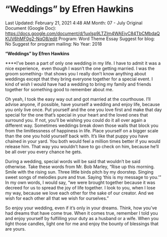 # “Weddings” by Efren Hawkins

Last Updated: February 21, 2021 4:48 AM
Month: 07 - July
Original Document (Google Doc): https://docs.google.com/document/d/1uxlsp9LTZlm4WAEjvC84TbCMbdaQKUV6hMF0g2-NqO8/edit
Program: Word Theme Essay
Suggest for blog: No
Suggest for program mailing: No
Year: 2018

**“Weddings” by Efren Hawkins**

****I’ve been a part of only one wedding in my life. I have to admit it was a nice experience,  even though I wasn’t the one getting married. I was the groom something- that shows you I really don’t know anything about weddings except that they bring everyone together for a special event. I kind of wish I would have had a wedding to bring my family and friends together for something good to remember about me.

Oh yeah, I took the easy way out and got married at the courthouse. I’ll advise anyone, if possible, have yourself a wedding and enjoy life, because you only live once. Put yourself and the one you love first and make that day special for the one that’s special in your heart and the loved ones that surround you. If not, you’ll be wishing you could do it all over again a different way. Sometimes weddings break down those walls that block you from the limitlessness of happiness in life. Place yourself on a bigger scale than the one you hold yourself back with. It’s like that puppy you have chained in your yard. You both would feel a million times better if you would release him. That way you wouldn’t have to go check on him, because he’ll be all over you every chance he gets.

During a wedding, special words will be said that wouldn’t be said otherwise. Take these words from Mr. Bob Marley, “Rise up this morning. Smile with the rising sun. Three little birds pitch by my doorstep. Singing sweet songs of melodies pure and true. Saying ‘this is my message to you.’” In my own words, I would say, “we were brought together because it was decreed for us to spread the joy of life together. I look to you, when I lose my way, because we love each other for the sake of our creator. And we wish for each other all that we wish for ourselves.”

So enjoy your wedding, even if it’s only in your dreams. Think, how you’ve had dreams that have come true. When it comes true, remember I told you and enjoy yourself by fulfilling your duty as a husband or a wife. When you light those candles, light one for me and enjoy the bounty of blessings that are yours.